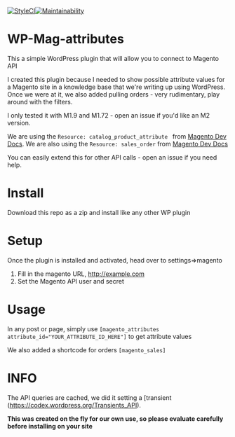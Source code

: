 [![StyleCI](https://github.styleci.io/repos/119318250/shield?branch=master)](https://github.styleci.io/repos/119318250)[![Maintainability](https://api.codeclimate.com/v1/badges/64db2f92e006a59e9933/maintainability)](https://codeclimate.com/github/treestonemedia/WP-Mag-attributes/maintainability)
# WP-Mag-attributes
This a simple WordPress plugin that will allow you to connect to Magento API

I created this plugin because I needed to show possible attribute values for a Magento site in a knowledge base that we're writing up using WordPress.
Once we were at it, we also added pulling orders - very rudimentary, play around with the filters.

I only tested it with M1.9 and M1.72 - open an issue if you'd like an M2 version.

We are using the ```Resource: catalog_product_attribute ``` from [Magento Dev Docs](http://devdocs.magento.com/guides/m1x/api/soap/catalog/catalogProductAttribute/product_attribute.options.html).
We are also using the ```Resource: sales_order``` from [Magento Dev Docs](http://devdocs.magento.com/guides/m1x/api/soap/sales/salesOrder/sales_order.list.html)

You can easily extend this for other API calls - open an issue if you need help.

# Install

Download this repo as a zip and install like any other WP plugin

# Setup

Once the plugin is installed and activated, head over to settings=>magento

1. Fill in the magento URL, http://example.com
2. Set the Magento API user and secret 

# Usage

In any post or page, simply use ```[magento_attributes attribute_id="YOUR_ATTRIBUTE_ID_HERE"]``` to get attribute values

We also added a shortcode for orders ```[magento_sales]```

# INFO

The API queries are cached, we did it setting a [transient (https://codex.wordpress.org/Transients_API). 

**This was created on the fly for our own use, so please evaluate carefully before installing on your site**

